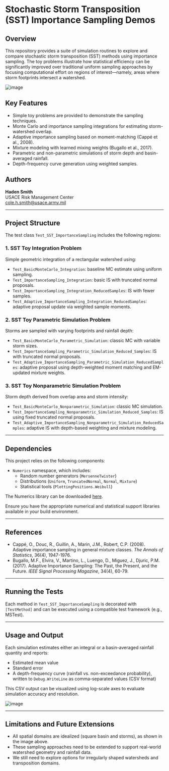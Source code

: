 # Stochastic Storm Transposition (SST) Importance Sampling Demos
## Overview
This repository provides a suite of simulation routines to explore and compare stochastic storm transposition (SST) methods using importance sampling. The toy problems illustrate how statistical efficiency can be significantly improved over traditional uniform sampling approaches by focusing computational effort on regions of interest—namely, areas where storm footprints intersect a watershed.

![image](https://github.com/user-attachments/assets/8aadf28f-41ba-46d3-8ed5-f0a6a7738882)

## Key Features
- Simple toy problems are provided to demonstrate the sampling techniques.
- Monte Carlo and importance sampling integrations for estimating storm-watershed overlap.
- Adaptive importance sampling based on moment-matching (Cappé et al., 2008).
- Mixture modeling with learned mixing weights (Bugallo et al., 2017).
- Parametric and non-parametric simulations of storm depth and basin-averaged rainfall.
- Depth-frequency curve generation using weighted samples.

## Authors
**Haden Smith**\
USACE Risk Management Center\
[cole.h.smith@usace.army.mil](mailto\:cole.h.smith@usace.army.mil)

---

## Project Structure
The test class `Test_SST_ImportanceSampling` includes the following regions:

### 1. SST Toy Integration Problem
Simple geometric integration of a rectangular watershed using:
- `Test_BasicMonteCarlo_Integration`: baseline MC estimate using uniform sampling.
- `Test_ImportanceSampling_Integration`: basic IS with truncated normal proposals.
- `Test_ImportanceSampling_Integration_ReducedSamples`: IS with fewer samples.
- `Test_Adaptive_ImportanceSampling_Integration_ReducedSamples`: adaptive proposal update via weighted sample moments.

### 2. SST Toy Parametric Simulation Problem
Storms are sampled with varying footprints and rainfall depth:
- `Test_BasicMonteCarlo_Parametric_Simulation`: classic MC with variable storm sizes.
- `Test_ImportanceSampling_Parametric_Simulation_Reduced_Samples`: IS with truncated normal proposals.
- `Test_Adaptive_ImportanceSampling_Parametric_Simulation_ReducedSamples`: adaptive proposal using depth-weighted moment matching and EM-updated mixture weights.

### 3. SST Toy Nonparametric Simulation Problem
Storm depth derived from overlap area and storm intensity:
- `Test_BasicMonteCarlo_Nonparametric_Simulation`: classic MC simulation.
- `Test_ImportanceSampling_Nonparametric_Simulation_Reduced_Samples`: IS using fixed truncated normal proposals.
- `Test_Adaptive_ImportanceSampling_Nonparametric_Simulation_ReducedSamples`: adaptive IS with depth-based weighting and mixture modeling.

---

## Dependencies
This project relies on the following components:
- `Numerics` namespace, which includes:
  - Random number generators (`MersenneTwister`)
  - Distributions (`Uniform`, `TruncatedNormal`, `Normal`, `Mixture`)
  - Statistical tools (`PlottingPositions.Weibull`)

The Numerics library can be downloaded [here](https://github.com/USACE-RMC/Numerics/).

Ensure you have the appropriate numerical and statistical support libraries available in your build environment.

---

## References
- Cappé, O., Douc, R., Guillin, A., Marin, J.M., Robert, C.P. (2008). Adaptive importance sampling in general mixture classes. *The Annals of Statistics*, 36(4), 1947-1976.
- Bugallo, M.F., Elvira, V., Martino, L., Luengo, D., Miguez, J., Djuric, P.M. (2017). Adaptive Importance Sampling: The Past, the Present, and the Future. *IEEE Signal Processing Magazine*, 34(4), 60-79.

---

## Running the Tests
Each method in `Test_SST_ImportanceSampling` is decorated with `[TestMethod]` and can be executed using a compatible test framework (e.g., MSTest).

---

## Usage and Output
Each simulation estimates either an integral or a basin-averaged rainfall quantity and reports:
- Estimated mean value
- Standard error
- A depth-frequency curve (rainfall vs. non-exceedance probability), written to `Debug.WriteLine` as comma-separated values (CSV format)

This CSV output can be visualized using log-scale axes to evaluate simulation accuracy and resolution.

![image](https://github.com/user-attachments/assets/9d320f3f-f025-47d3-bd36-36d07dcdda2e)

---

## Limitations and Future Extensions
- All spatial domains are idealized (square basin and storms), as shown in the image above.   
- These sampling approaches need to be extended to support real-world watershed geometry and rainfall data.
- We still need to explore options for irregularly shaped watersheds and transposition domains. 
